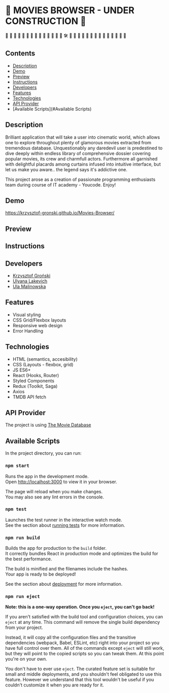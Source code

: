 # 🧱 **MOVIES BROWSER - UNDER CONSTRUCTION** 🧱

  🚧  🚧  🚧  🚧  🚧  🚧  🚧  🚧  🚧  🚧  🚧  🚧  🚧  🚧  🛠️  🚧  🚧  🚧  🚧  🚧 🚧  🚧  🚧  🚧  🚧  🚧  🚧  🚧  🚧  
## Contents
- [Description](#Description)
- [Demo](#Demo)
- [Preview](#Preview)
- [Instructions](#Instructions)
- [Developers](#Developers)
- [Features](#)
- [Technologies](#)
- [API Provider](#)
- [Available Scripts](#Available Scripts)

## Description
Brilliant application that will take a user into cinematic world, which allows one to explore throughout plenty of glamorous movies extracted from tremendous database. Unquestionably any daredevil user is predestined to dive deeply within endless library of comprehensive dossier covering popular movies, its crew and charmfull actors. Furthermore all garnished with delightful  placards among curtains infused into intuitive interface, but let us make you aware.. the legend says it's addictive one.

This project arose as a creation of passionate programming enthusiasts team during course of IT academy - Youcode. Enjoy!

## Demo
https://krzysztof-gronski.github.io/Movies-Browser/

## Preview

## Instructions

## Developers
- [Krzysztof Groński](https://github.com/krzysztof-gronski)
- [Ulyana Lakevich](https://github.com/ulyanalakevich)
- [Ula Malinowska](https://github.com/ursmal1948)

## Features
- Visual styling
- CSS Grid/Flexbox layouts
- Responsive web design
- Error Handling

## Technologies
- HTML (semantics, accesibility)
- CSS (Layouts - flexbox, grid)
- JS ES6+
- React (Hooks, Router)
- Styled Components
- Redux (Toolkit, Saga)
- Axios
- TMDB API fetch

## API Provider
The project is using [The Movie Database](https://www.themoviedb.org/)

## Available Scripts

In the project directory, you can run:

### `npm start`

Runs the app in the development mode.\
Open [http://localhost:3000](http://localhost:3000) to view it in your browser.

The page will reload when you make changes.\
You may also see any lint errors in the console.

### `npm test`

Launches the test runner in the interactive watch mode.\
See the section about [running tests](https://facebook.github.io/create-react-app/docs/running-tests) for more information.

### `npm run build`

Builds the app for production to the `build` folder.\
It correctly bundles React in production mode and optimizes the build for the best performance.

The build is minified and the filenames include the hashes.\
Your app is ready to be deployed!

See the section about [deployment](https://facebook.github.io/create-react-app/docs/deployment) for more information.

### `npm run eject`

**Note: this is a one-way operation. Once you `eject`, you can't go back!**

If you aren't satisfied with the build tool and configuration choices, you can `eject` at any time. This command will remove the single build dependency from your project.

Instead, it will copy all the configuration files and the transitive dependencies (webpack, Babel, ESLint, etc) right into your project so you have full control over them. All of the commands except `eject` will still work, but they will point to the copied scripts so you can tweak them. At this point you're on your own.

You don't have to ever use `eject`. The curated feature set is suitable for small and middle deployments, and you shouldn't feel obligated to use this feature. However we understand that this tool wouldn't be useful if you couldn't customize it when you are ready for it.
